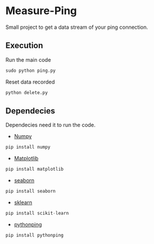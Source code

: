# Measure-Ping

Small project to get a data stream of your ping connection. 

## Execution
  Run the main code
  ```python
  sudo python ping.py
  ```
  Reset data recorded
  ```python
  python delete.py
  ```

## Dependecies
  Dependecies need it to run the code.
  * [Numpy](https://numpy.org/)
  ```python
  pip install numpy
  ```
  * [Matplotlib](https://matplotlib.org/)
  ```python
  pip install matplotlib
  ```
   * [seaborn](https://seaborn.pydata.org/)
  ```python
  pip install seaborn
  ```

  * [sklearn](https://scikit-learn.org/stable/)
  ```python
  pip install scikit-learn
  ```
  * [pythonping](https://pypi.org/project/pythonping/)
  ```python
  pip install pythonping
  ```
